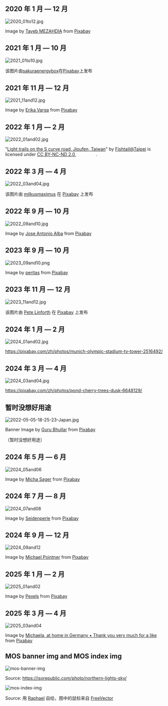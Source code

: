 ## 2020 年 1 月 — 12 月

![2020_01to12.jpg](./2020_01to12.jpg)

Image by <a href="https://pixabay.com/users/tayebmezahdia-4194100/?utm_source=link-attribution&amp;utm_medium=referral&amp;utm_campaign=image&amp;utm_content=3174729">Tayeb MEZAHDIA</a> from <a href="https://pixabay.com//?utm_source=link-attribution&amp;utm_medium=referral&amp;utm_campaign=image&amp;utm_content=3174729">Pixabay</a>

## 2021 年 1 月 — 10 月

![2021_01to10.jpg](./2021_01to10.jpg)

该图片由<a href="https://pixabay.com/users/sakuraenergybox-13057402/?utm_source=link-attribution&amp;utm_medium=referral&amp;utm_campaign=image&amp;utm_content=4435618">sakuraenergybox</a>在<a href="https://pixabay.com//?utm_source=link-attribution&amp;utm_medium=referral&amp;utm_campaign=image&amp;utm_content=4435618">Pixabay</a>上发布

## 2021 年 11 月 — 12 月

![2021_11and12.jpg](./2021_11and12.jpg)

Image by <a href="https://pixabay.com/users/akirevarga-8968314/?utm_source=link-attribution&amp;utm_medium=referral&amp;utm_campaign=image&amp;utm_content=4382169">Erika Varga</a> from <a href="https://pixabay.com//?utm_source=link-attribution&amp;utm_medium=referral&amp;utm_campaign=image&amp;utm_content=4382169">Pixabay</a>

## 2022 年 1 月 — 2 月

![2022_01and02.jpg](./2022_01and02.jpg)

"<a target="_blank" rel="noopener noreferrer" href="https://www.flickr.com/photos/16585777@N00/527118287">Light trails on the S curve road, Jioufen, Taiwan</a>" by <a target="_blank" rel="noopener noreferrer" href="https://www.flickr.com/photos/16585777@N00">Fishtail@Taipei</a> is licensed under <a target="_blank" rel="noopener noreferrer" href="https://creativecommons.org/licenses/by-nc-nd/2.0/?ref=openverse">CC BY-NC-ND 2.0 <img src="https://mirrors.creativecommons.org/presskit/icons/cc.svg" style="height: 1em; margin-right: 0.125em; display: inline;"></img><img src="https://mirrors.creativecommons.org/presskit/icons/by.svg" style="height: 1em; margin-right: 0.125em; display: inline;"></img><img src="https://mirrors.creativecommons.org/presskit/icons/nc.svg" style="height: 1em; margin-right: 0.125em; display: inline;"></img><img src="https://mirrors.creativecommons.org/presskit/icons/nd.svg" style="height: 1em; margin-right: 0.125em; display: inline;"></img></a>.

## 2022 年 3 月 — 4 月

![2022_03and04.jpg](./2022_03And04.jpg)

该图片由 <a href="https://pixabay.com/users/milkusmaximus-2484704/?utm_source=link-attribution&amp;utm_medium=referral&amp;utm_campaign=image&amp;utm_content=5759458">milkusmaximus</a> 在 <a href="https://pixabay.com/?utm_source=link-attribution&amp;utm_medium=referral&amp;utm_campaign=image&amp;utm_content=5759458">Pixabay</a> 上发布

## 2022 年 9 月 — 10 月

![2022_09and10.jpg](./2022_09And10.jpg)

Image by <a href="https://pixabay.com/users/josealbafotos-1624766/?utm_source=link-attribution&amp;utm_medium=referral&amp;utm_campaign=image&amp;utm_content=1076307">Jose Antonio Alba</a> from <a href="https://pixabay.com//?utm_source=link-attribution&amp;utm_medium=referral&amp;utm_campaign=image&amp;utm_content=1076307">Pixabay</a>

## 2023 年 9 月 — 10 月

![2023_09and10.png](./2023_09and10.png)

Image by <a href="https://pixabay.com/users/peritas-1414940/?utm_source=link-attribution&amp;utm_medium=referral&amp;utm_campaign=image&amp;utm_content=950730">peritas</a> from <a href="https://pixabay.com/?utm_source=link-attribution&amp;utm_medium=referral&amp;utm_campaign=image&amp;utm_content=950730">Pixabay</a>

## 2023 年 11 月 — 12 月


![2023_11and12.jpg](./2023_11and12.jpg)

该图片由 <a href="https://pixabay.com/zh/users/thedigitalartist-202249/?utm_source=link-attribution&utm_medium=referral&utm_campaign=image&utm_content=3866609">Pete Linforth</a> 在 <a href="https://pixabay.com/zh//?utm_source=link-attribution&utm_medium=referral&utm_campaign=image&utm_content=3866609">Pixabay</a> 上发布

## 2024 年 1 月 — 2 月

![2024_01and02.jpg](./2024_01and02.jpg)

https://pixabay.com/zh/photos/munich-olympic-stadium-tv-tower-2516492/

## 2024 年 3 月 — 4 月

![2024_03and04.jpg](./2024_03and04.jpg)

https://pixabay.com/zh/photos/pond-cherry-trees-dusk-6648129/

## 暂时没想好用途

![2022-05-05-18-25-23-Japan.jpg](./2022-05-05-18-25-23-Japan.jpg)

Banner Image by <a href="https://pixabay.com/users/leonpendragon-17527139/?utm_source=link-attribution&amp;utm_medium=referral&amp;utm_campaign=image&amp;utm_content=6805531">Guru Bhullar</a> from <a href="https://pixabay.com/?utm_source=link-attribution&amp;utm_medium=referral&amp;utm_campaign=image&amp;utm_content=6805531">Pixabay</a> 

（暂时没想好用途）

## 2024 年 5 月 — 6 月

![2024_05and06](./2024_05and06.jpg)

Image by <a href="https://pixabay.com/users/michasager-6459346/?utm_source=link-attribution&utm_medium=referral&utm_campaign=image&utm_content=2755858">Micha Sager</a> from <a href="https://pixabay.com//?utm_source=link-attribution&utm_medium=referral&utm_campaign=image&utm_content=2755858">Pixabay</a>



## 2024 年 7 月 — 8 月

![2024_07and08](./2024_07and08.png)

Image by <a href="https://pixabay.com/users/seidenperle-41220675/?utm_source=link-attribution&utm_medium=referral&utm_campaign=image&utm_content=8750430">Seidenperle</a> from <a href="https://pixabay.com/illustrations/ai-generated-summer-vacation-beach-8750430/?utm_source=link-attribution&utm_medium=referral&utm_campaign=image&utm_content=8750430">Pixabay</a>



## 2024 年 9 月 — 12 月


![2024_09and12](./2024_09to12.jpg)

Image by <a href="https://pixabay.com/users/michael_pointner-28601164/?utm_source=link-attribution&utm_medium=referral&utm_campaign=image&utm_content=8026468">Michael Pointner</a> from <a href="https://pixabay.com/photos/agriculture-field-farming-farmer-8026468/">Pixabay</a>



## 2025 年 1 月 — 2 月

![2025_01and02](./2025_01and02.jpg)

Image by <a href="https://pixabay.com/users/pexels-2286921/?utm_source=link-attribution&utm_medium=referral&utm_campaign=image&utm_content=1867202">Pexels</a> from <a href="https://pixabay.com//?utm_source=link-attribution&utm_medium=referral&utm_campaign=image&utm_content=1867202">Pixabay</a>

## 2025 年 3 月 — 4 月

![2025_03and04](./2025_03and04.jpg)

Image by <a href="https://pixabay.com/users/kranich17-11197573/?utm_source=link-attribution&utm_medium=referral&utm_campaign=image&utm_content=6225833">Michaela, at home in Germany • Thank you very much for a like</a> from <a href="https://pixabay.com//?utm_source=link-attribution&utm_medium=referral&utm_campaign=image&utm_content=6225833">Pixabay</a>

## MOS banner img and MOS index img

![mos-banner-img](./mos-banner-img.jpg)

Source: https://isorepublic.com/photo/northern-lights-sky/

![mos-index-img](../mos-index-img.jpg)

Source: 用 [Raphael](https://rahael.app) 自绘，图中的鼠标来自 [FreeVector](https://www.freevector.com)